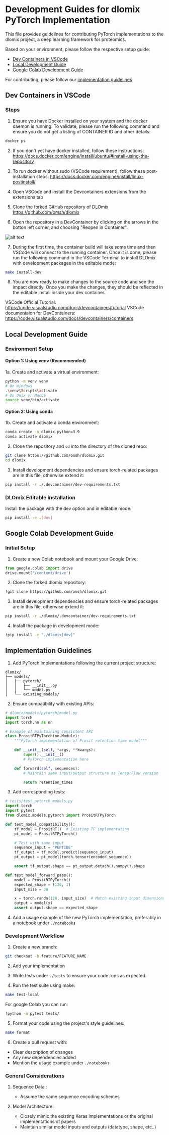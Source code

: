 # Development Guides for dlomix PyTorch Implementation

This file provides guidelines for contributing PyTorch implementations to the dlomix project, a deep learning framework for proteomics.

Based on your environment, please follow the respective setup guide:

- [Dev Containers in VSCode](#dev-containers-in-vscode)
- [Local Development Guide](#local-development-guide)
- [Google Colab Development Guide](#google-colab-development-guide)

For contributing, please follow our [implementation guidelines](#implementation-guidelines)


## Dev Containers in VSCode

### Steps

1. Ensure you have Docker installed on your system and the docker daemon is running. To validate, please run the following command and ensure you do not get a listing of CONTAINER ID and other details:
```bash
docker ps
```
2. If you don't yet have docker installed, follow these instructions: https://docs.docker.com/engine/install/ubuntu/#install-using-the-repository

3. To run docker without sudo (VSCode requirement), follow these post-installation steps: https://docs.docker.com/engine/install/linux-postinstall/

4. Open VSCode and install the Devcontainers extensions from the extensions tab

5. Clone the forked GitHub repository of DLOmix https://github.com/omsh/dlomix

6. Open the repository in a DevContainer by clicking on the arrows in the botton left corner, and choosing "Reopen in Container".

![alt text](vscode-screenshot.png)

7. During the first time, the container build will take some time and then VSCode will connect to the running container. Once it is done, please run the following command in the VSCode Terminal to install DLOmix with development packages in the editable mode:

```bash
make install-dev
```
8. You are now ready to make changes to the source code and see the impact directly. Once you make the changes, they should be reflected in the editable install inside your dev container.

VSCode Official Tutorial: https://code.visualstudio.com/docs/devcontainers/tutorial
VSCode documentaion for DevContainers: https://code.visualstudio.com/docs/devcontainers/containers


## Local Development Guide

### Environment Setup

#### Option 1: Using venv (Recommended)

1a. Create and activate a virtual environment:
```bash
python -m venv venv
# On Windows
.\venv\Scripts\activate
# On Unix or MacOS
source venv/bin/activate
```

#### Option 2: Using conda

1b. Create and activate a conda environment:
```bash
conda create -n dlomix python=3.9
conda activate dlomix
```

2. Clone the repository and `cd` into the directory of the cloned repo:
```bash
git clone https://github.com/omsh/dlomix.git
cd dlomix
```

3. Install development dependencies and ensure torch-related packages are in this file, otherwise extend it:
```bash
pip install -r ./.devcontainer/dev-requirements.txt
```

### DLOmix Editable installation

Install the package with the dev option and in editable mode:
```bash
pip install -e .[dev]
```


## Google Colab Development Guide

### Initial Setup

1. Create a new Colab notebook and mount your Google Drive:
```python
from google.colab import drive
drive.mount('/content/drive')
```

2. Clone the forked dlomix repository:
```bash
!git clone https://github.com/omsh/dlomix.git
```

3. Install development dependencies and ensure torch-related packages are in this file, otherwise extend it:
```bash
pip install -r ./dlomix/.devcontainer/dev-requirements.txt
```

4. Install the package in development mode:
```bash
!pip install -e "./dlomix[dev]"
```


## Implementation Guidelines

1. Add PyTorch implementations following the current project structure:
```
dlomix/
├── models/
│   ├── pytorch/
│   │   ├── __init__.py
│   │   └── model.py
│   └── existing_models/
```

2. Ensure compatibility with existing APIs:
```python
# dlomix/models/pytorch/model.py
import torch
import torch.nn as nn

# Example of maintaining consistent API
class PrositRTPyTorch(nn.Module):
    """PyTorch implementation of Prosit retention time model"""

    def __init__(self, *args, **kwargs):
        super().__init__()
        # PyTorch implementation here

    def forward(self, sequences):
        # Maintain same input/output structure as TensorFlow version

        return retention_times
```

3. Add corresponding tests:
```python
# tests/test_pytorch_models.py
import torch
import pytest
from dlomix.models.pytorch import PrositRTPyTorch

def test_model_compatibility():
    tf_model = PrositRT()  # Existing TF implementation
    pt_model = PrositRTPyTorch()

    # Test with same input
    sequence_input = "PEPTIDE"
    tf_output = tf_model.predict(sequence_input)
    pt_output = pt_model(torch.tensor(encoded_sequence))

    assert tf_output.shape == pt_output.detach().numpy().shape

def test_model_forward_pass():
    model = PrositRTPyTorch()
    expected_shape = (128, 1)
    input_size = 30

    x = torch.randn(128, input_size)  # Match existing input dimensions
    output = model(x)
    assert output.shape == expected_shape
```

4. Add a usage example of the new PyTorch implementation, preferably in a notebook under `./notebooks`


### Development Workflow

1. Create a new branch:
```bash
git checkout -b feature/FEATURE_NAME
```

2. Add your implementation

3. Write tests under `./tests` to ensure your code runs as expected.

4. Run the test suite using make:
```bash
make test-local
```

For google Colab you can run:
```bash
!python -m pytest tests/
```

5. Format your code using the project's style guidelines:
```bash
make format
```

6. Create a pull request with:
- Clear description of changes
- Any new dependencies added
- Mention the usage example under `./notebooks`


### General Considerations

1. Sequence Data :
   - Assume the same sequence encoding schemes

2. Model Architecture:
   - Closely mimic the existing Keras implementations or the original implementations of papers
   - Maintain similar model inputs and outputs (datatype, shape, etc..)
